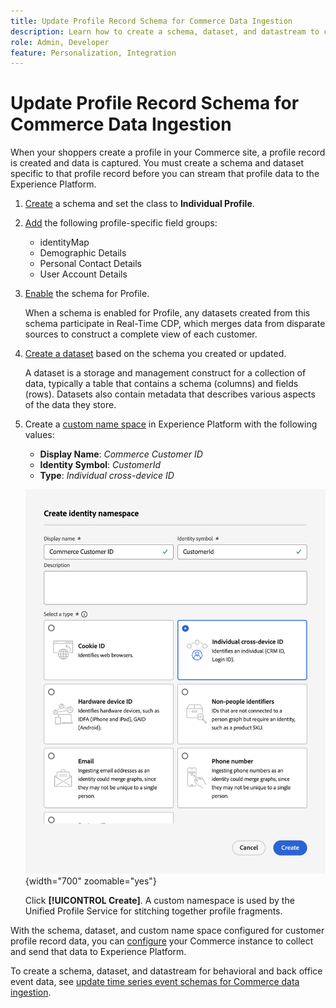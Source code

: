 ```yaml
---
title: Update Profile Record Schema for Commerce Data Ingestion
description: Learn how to create a schema, dataset, and datastream to collect and send Commerce profile record data to the Experience Platform.
role: Admin, Developer
feature: Personalization, Integration
---
```

# Update Profile Record Schema for Commerce Data Ingestion

When your shoppers create a profile in your Commerce site, a profile record is created and data is captured. You must create a schema and dataset specific to that profile record before you can stream that profile data to the Experience Platform.

1. [Create](https://experienceleague.adobe.com/en/docs/experience-platform/xdm/ui/resources/schemas) a schema and set the class to **Individual Profile**.

1. [Add](https://experienceleague.adobe.com/en/docs/experience-platform/xdm/ui/resources/schemas) the following profile-specific field groups:
    
    - identityMap
    - Demographic Details
    - Personal Contact Details
    - User Account Details

1. [Enable](https://experienceleague.adobe.com/en/docs/experience-platform/xdm/ui/resources/schemas) the schema for Profile.

    When a schema is enabled for Profile, any datasets created from this schema participate in Real-Time CDP, which merges data from disparate sources to construct a complete view of each customer.

1. [Create a dataset](https://experienceleague.adobe.com/en/docs/platform-learn/implement-mobile-sdk/experience-cloud/platform) based on the schema you created or updated.

    A dataset is a storage and management construct for a collection of data, typically a table that contains a schema (columns) and fields (rows). Datasets also contain metadata that describes various aspects of the data they store.

1. Create a [custom name space](https://experienceleague.adobe.com/en/docs/experience-platform/identity/features/namespaces#create-namespaces) in Experience Platform with the following values:

    - **Display Name**: _Commerce Customer ID_
    - **Identity Symbol**: _CustomerId_
    - **Type**: _Individual cross-device ID_

    ![Create custom namespace](assets/custom-namespace.png){width="700" zoomable="yes"}

    Click **[!UICONTROL Create]**. A custom namespace is used by the Unified Profile Service for stitching together profile fragments.

With the schema, dataset, and custom name space configured for customer profile record data, you can [configure](connect-data.md#data-collection) your Commerce instance to collect and send that data to Experience Platform.

To create a schema, dataset, and datastream for behavioral and back office event data, see [update time series event schemas for Commerce data ingestion](update-xdm.md).
